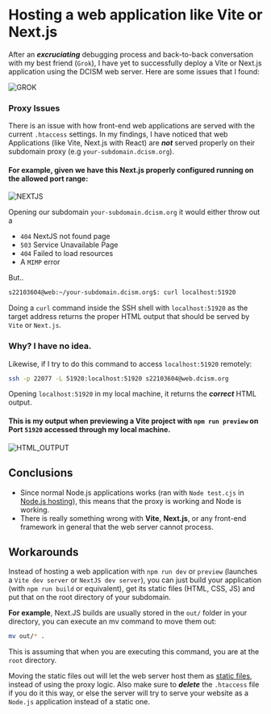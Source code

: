 # Hosting a web application like Vite or Next.js
After an ***excruciating*** debugging process and back-to-back conversation with my best friend (`Grok`), I have yet to successfully deploy a Vite or Next.js application using the DCISM web server. Here are some issues that I found:

![GROK](/grok.png)

### Proxy Issues
There is an issue with how front-end web applications are served with the current `.htaccess` settings. In my findings, I have noticed that web Applications (like Vite, Next.js with React) are ***not*** served properly on their subdomain proxy (e.g `your-subdomain.dcism.org`).

#### For example, given we have this Next.js properly configured running on the allowed port range:
![NEXTJS](/nextjs.png)

Opening our subdomain `your-subdomain.dcism.org` it would either throw out a 
- `404` NextJS not found page
- `503` Service Unavailable Page
- `404` Failed to load resources
- A `MIMP` error

But..

```bash
s22103604@web:~/your-subdomain.dcism.org$: curl localhost:51920
```
Doing a `curl` command inside the SSH shell with `localhost:51920` as the target address returns the proper HTML output that should be served by `Vite` or `Next.js`.

### Why? I have no idea.

Likewise, if I try to do this command to access `localhost:51920` remotely:
```bash
ssh -p 22077 -L 51920:localhost:51920 s22103604@web.dcism.org
```
Opening `localhost:51920` in my local machine, it returns the ***correct*** HTML output.

#### This is my output when **previewing** a Vite project with `npm run preview` on Port `51920` accessed through my local machine.
![HTML_OUTPUT](/html_output.png)

## Conclusions
- Since normal Node.js applications works (ran with `Node test.cjs` in [Node.js hosting](/node.md)), this means that the proxy is working and Node is working.
- There is really something wrong with **Vite**, **Next.js**, or any front-end framework in general that the web server cannot process.

## Workarounds
Instead of hosting a web application with `npm run dev` or `preview` (launches a `Vite dev server` or `NextJS dev server`), you can just build your application (with `npm run build` or equivalent), get its static files (HTML, CSS, JS) and put that on the root directory of your subdomain.

**For example**, Next.JS builds are usually stored in the `out/` folder in your directory, you can execute an mv command to move them out:
```bash
mv out/* .
```
This is assuming that when you are executing this command, you are at the `root` directory. 

Moving the static files out will let the web server host them as [static files](/static.md), instead of using the proxy logic. Also make sure to ***delete*** the `.htaccess` file if you do it this way, or else the server will try to serve your website as a `Node.js` application instead of a static one.